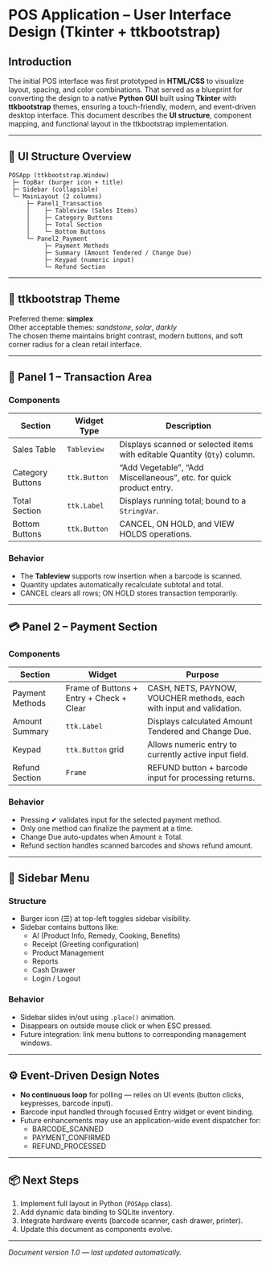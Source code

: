 # POS Application – User Interface Design (Tkinter + ttkbootstrap)

## Introduction
The initial POS interface was first prototyped in **HTML/CSS** to visualize layout, spacing, and color combinations. 
That served as a blueprint for converting the design to a native **Python GUI** built using **Tkinter** with **ttkbootstrap** themes, 
ensuring a touch-friendly, modern, and event-driven desktop interface. 
This document describes the **UI structure**, component mapping, and functional layout in the ttkbootstrap implementation.

---

## 🧱 UI Structure Overview

```
POSApp (ttkbootstrap.Window)
 ├─ TopBar (burger icon + title)
 ├─ Sidebar (collapsible)
 └─ MainLayout (2 columns)
     ├─ Panel1_Transaction
     │    ├─ Tableview (Sales Items)
     │    ├─ Category Buttons
     │    ├─ Total Section
     │    └─ Bottom Buttons
     └─ Panel2_Payment
          ├─ Payment Methods
          ├─ Summary (Amount Tendered / Change Due)
          ├─ Keypad (numeric input)
          └─ Refund Section
```

---

## 🎨 ttkbootstrap Theme
Preferred theme: **simplex**  
Other acceptable themes: *sandstone*, *solar*, *darkly*  
The chosen theme maintains bright contrast, modern buttons, and soft corner radius for a clean retail interface.

---

## 🧩 Panel 1 – Transaction Area

### Components
| Section | Widget Type | Description |
|----------|--------------|--------------|
| Sales Table | `Tableview` | Displays scanned or selected items with editable Quantity (`Qty`) column. |
| Category Buttons | `ttk.Button` | “Add Vegetable”, “Add Miscellaneous”, etc. for quick product entry. |
| Total Section | `ttk.Label` | Displays running total; bound to a `StringVar`. |
| Bottom Buttons | `ttk.Button` | CANCEL, ON HOLD, and VIEW HOLDS operations. |

### Behavior
- The **Tableview** supports row insertion when a barcode is scanned.  
- Quantity updates automatically recalculate subtotal and total.  
- CANCEL clears all rows; ON HOLD stores transaction temporarily.

---

## 💳 Panel 2 – Payment Section

### Components
| Section | Widget | Purpose |
|----------|---------|----------|
| Payment Methods | Frame of Buttons + Entry + Check + Clear | CASH, NETS, PAYNOW, VOUCHER methods, each with input and validation. |
| Amount Summary | `ttk.Label` | Displays calculated Amount Tendered and Change Due. |
| Keypad | `ttk.Button` grid | Allows numeric entry to currently active input field. |
| Refund Section | `Frame` | REFUND button + barcode input for processing returns. |

### Behavior
- Pressing ✔ validates input for the selected payment method.  
- Only one method can finalize the payment at a time.  
- Change Due auto-updates when Amount ≥ Total.  
- Refund section handles scanned barcodes and shows refund amount.

---

## 🍔 Sidebar Menu

### Structure
- Burger icon (☰) at top-left toggles sidebar visibility.  
- Sidebar contains buttons like:
  - AI (Product Info, Remedy, Cooking, Benefits)
  - Receipt (Greeting configuration)
  - Product Management
  - Reports
  - Cash Drawer
  - Login / Logout

### Behavior
- Sidebar slides in/out using `.place()` animation.  
- Disappears on outside mouse click or when ESC pressed.  
- Future integration: link menu buttons to corresponding management windows.

---

## ⚙️ Event-Driven Design Notes
- **No continuous loop** for polling — relies on UI events (button clicks, keypresses, barcode input).  
- Barcode input handled through focused Entry widget or event binding.  
- Future enhancements may use an application-wide event dispatcher for:
  - BARCODE_SCANNED
  - PAYMENT_CONFIRMED
  - REFUND_PROCESSED

---

## 📦 Next Steps
1. Implement full layout in Python (`POSApp` class).  
2. Add dynamic data binding to SQLite inventory.  
3. Integrate hardware events (barcode scanner, cash drawer, printer).  
4. Update this document as components evolve.

---

*Document version 1.0 — last updated automatically.*
